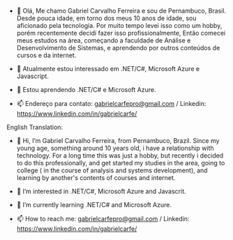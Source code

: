 - 👋 Olá, Me chamo Gabriel Carvalho Ferreira e sou de Pernambuco, Brasil. Desde pouca idade, em torno dos meus 10 anos de idade, sou aficionado pela tecnologia. Por muito tempo
levei isso como um hobby, porém recentemente decidi fazer isso profissionalmente, Então comecei meus estudos na área, começando a faculdade de Análise e Desenvolvimento de
Sistemas, e aprendendo por outros conteúdos de cursos e da internet.

- 👀 Atualmente estou interessado em .NET/C#, Microsoft Azure e Javascript.

- 🌱 Estou aprendendo .NET/C# e Microsoft Azure.

- 📫 Endereço para contato: gabrielcarfepro@gmail.com / Linkedin: https://www.linkedin.com/in/gabrielcarfe/

English Translation:

- 👋 Hi, I’m Gabriel Carvalho Ferreira, from Pernambuco, Brazil. Since my young age, something around 10 years old, i have a relationship with technology. For a long time this
was just a hobby, but recently i decided to do this professionally, and get started my studies in the area, going to college ( in the course of analysis and systems development),
and learning by another's contents of courses and internet.

- 👀 I’m interested in .NET/C#, Microsoft Azure and Javascrit.

- 🌱 I’m currently learning .NET/C# and Microsoft Azure.

- 📫 How to reach me: gabrielcarfepro@gmail.com / Linkedin: https://www.linkedin.com/in/gabrielcarfe/



<!---
gabrielcarfepro/gabrielcarfepro is a ✨ special ✨ repository because its `README.md` (this file) appears on your GitHub profile.
You can click the Preview link to take a look at your changes.
--->
